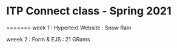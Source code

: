 # ITP Connect class - Spring 2021

=======
week 1 : Hypertext Website : Snow Rain

weeek 2 : Form & EJS : 21 GRams
